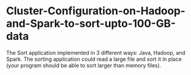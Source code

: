 # Cluster-Configuration-on-Hadoop-and-Spark-to-sort-upto-100-GB-data
The Sort application implemented in 3 different ways: Java, Hadoop, and Spark. The sorting application could read a large file and sort it in place (your program should be able to sort larger than memory files).
